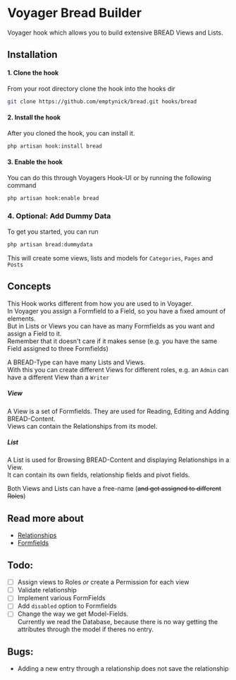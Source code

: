 # Voyager Bread Builder
Voyager hook which allows you to build extensive BREAD Views and Lists.  
## Installation
#### 1. Clone the hook
From your root directory clone the hook into the hooks dir
```bash
git clone https://github.com/emptynick/bread.git hooks/bread
```
#### 2. Install the hook
After you cloned the hook, you can install it.
```bash
php artisan hook:install bread
```
#### 3. Enable the hook
You can do this through Voyagers Hook-UI or by running the following command
```bash
php artisan hook:enable bread
```
### 4. Optional: Add Dummy Data
To get you started, you can run
```bash
php artisan bread:dummydata
```
This will create some views, lists and models for `Categories`, `Pages` and `Posts`
## Concepts
This Hook works different from how you are used to in Voyager.  
In Voyager you assign a Formfield to a Field, so you have a fixed amount of elements.  
But in Lists or Views you can have as many Formfields as you want and assign a Field to it.  
Remember that it doesn't care if it makes sense (e.g. you have the same Field assigned to three Formfields)  

A BREAD-Type can have many Lists and Views.  
With this you can create different Views for different roles, e.g. an `Admin` can have a different View than a `Writer`  

##### View
A View is a set of Formfields. They are used for Reading, Editing and Adding BREAD-Content.  
Views can contain the Relationships from its model.  

##### List
A List is used for Browsing BREAD-Content and displaying Relationships in a View.  
It can contain its own fields, relationship fields and pivot fields.

Both Views and Lists can have a free-name (~~and get assigned to different Roles~~)


## Read more about
- [Relationships](/docs/Relationships.md)
- [Formfields](/docs/Formfields.md)

## Todo:
- [ ] Assign views to Roles *or* create a Permission for each view
- [ ] Validate relationship
- [ ] Implement various FormFields
- [ ] Add `disabled` option to Formfields
- [ ] Change the way we get Model-Fields.  
	Currently we read the Database, because there is no way getting the attributes through the model if theres no entry.

## Bugs:
- Adding a new entry through a relationship does not save the relationship
